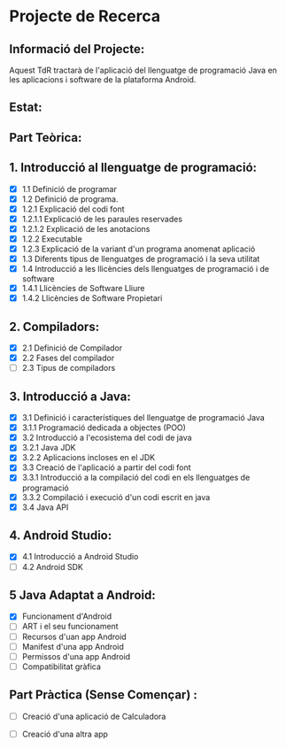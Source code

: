 # Projecte de Recerca

## Informació del Projecte:
Aquest TdR tractarà de l'aplicació del llenguatge de programació Java en les aplicacions i software de la plataforma Android.

## Estat:

## Part Teòrica:

## 1. Introducció al llenguatge de programació:
- [x] 1.1 Definició de programar
- [x] 1.2 Definició de programa.
- [x] 1.2.1 Explicació del codi font
- [x] 1.2.1.1 Explicació de les paraules reservades
- [x] 1.2.1.2 Explicació de les anotacions
- [x] 1.2.2 Executable
- [x] 1.2.3 Explicació de la variant d'un programa anomenat aplicació
- [x] 1.3 Diferents tipus de llenguatges de programació i la seva utilitat
- [x] 1.4 Introducció a les llicències dels llenguatges de programació i de software
- [x] 1.4.1 Llicències de Software Lliure
- [x] 1.4.2 Llicències de Software Propietari 

## 2. Compiladors:
- [x] 2.1 Definició de Compilador
- [x] 2.2 Fases del compilador
- [ ] 2.3 Tipus de compiladors

## 3. Introducció a Java:
- [x] 3.1 Definició i característiques del llenguatge de programació Java
- [x] 3.1.1 Programació dedicada a objectes (POO)
- [x] 3.2 Introducció a l'ecosistema del codi de java
- [x] 3.2.1 Java JDK
- [x] 3.2.2 Aplicacions incloses en el JDK
- [x] 3.3 Creació de l'aplicació a partir del codi font
- [x] 3.3.1 Introducció a la compilació del codi en els llenguatges de programació
- [x] 3.3.2 Compilació i execució d'un codi escrit en java
- [x] 3.4 Java API

## 4. Android Studio:
- [x] 4.1 Introducció a Android Studio
- [ ] 4.2 Android SDK

## 5 Java Adaptat a Android:
- [x] Funcionament d'Android
- [ ] ART i el seu funcionament
- [ ] Recursos d'uan app Android
- [ ] Manifest d'una app Android
- [ ] Permissos d'una app Android
- [ ] Compatibilitat gràfica

## Part Pràctica (Sense Començar) :

- [ ] Creació d'una aplicació de Calculadora

- [ ] Creació d'una altra app

